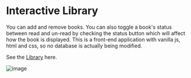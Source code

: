 # Interactive Library 
You can add and remove books. You can also toggle a book's status between read and un-read by checking the status button which will affect how the book is displayed. This is a front-end application with vanilla js, html and css, so no database is actually being modified. 

See the [Library](https://interactive-library.vercel.app/) here. 

![image](https://github.com/macaroonforu/Interactive-Library-/assets/121368271/84d5553e-31c0-486c-8fbe-53789d49ba22)



